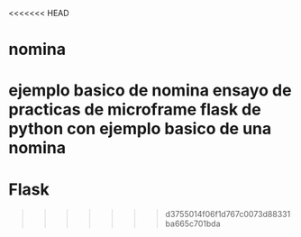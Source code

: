 <<<<<<< HEAD
# nomina
ejemplo basico de nomina 
ensayo de practicas de microframe flask de python  con ejemplo basico de una nomina
=======
# Flask
>>>>>>> d3755014f06f1d767c0073d88331ba665c701bda
